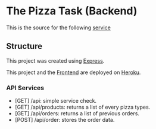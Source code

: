 # The Pizza Task (Backend)

This is the source for the following [service](https://thepizzatask-be.herokuapp.com/api)

## Structure

This project was created using [Express](https://expressjs.com/).

This project and the [Frontend](https://github.com/Gohchi/thepizzatask-fe) are deployed on [Heroku](https://www.heroku.com/).


### API Services

- [GET] /api: simple service check.
- [GET] /api/products: returns a list of every pizza types.
- [GET] /api/orders: returns a list of previous orders.
- [POST] /api/order: stores the order data.